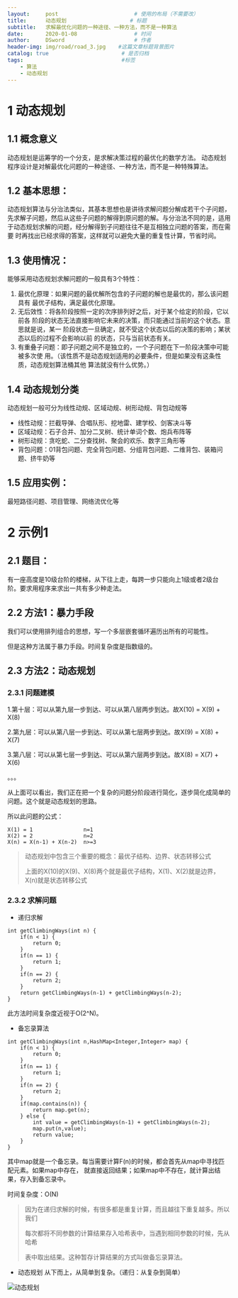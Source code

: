 ```yaml
---
layout:     post                        # 使用的布局（不需要改）
title:      动态规划                    # 标题 
subtitle:   求解最优化问题的一种途径、一种方法，而不是一种算法                            #副标题
date:       2020-01-08                  # 时间
author:     DSword                      # 作者
header-img: img/road/road_3.jpg    #这篇文章标题背景图片
catalog: true                       # 是否归档
tags:                               #标签
    - 算法
    - 动态规划
---
```


#   1 动态规划

##  1.1 概念意义

动态规划是运筹学的一个分支，是求解决策过程的最优化的数学方法。
动态规划程序设计是对解最优化问题的一种途径、一种方法，而不是一种特殊算法。

##  1.2 基本思想：

动态规划算法与分治法类似，其基本思想也是讲待求解问题分解成若干个子问题，
先求解子问题，然后从这些子问题的解得到原问题的解。与分治法不同的是，适用
于动态规划求解的问题，经分解得到子问题往往不是互相独立问题的答案，而在需要
时再找出已经求得的答案，这样就可以避免大量的重复性计算，节省时间。

##  1.3 使用情况：

能够采用动态规划求解问题的一般具有3个特性：
1. 最优化原理：如果问题的最优解所包含的子问题的解也是最优的，那么该问题具有
最优子结构，满足最优化原理。
2. 无后效性：将各阶段按照一定的次序排列好之后，对于某个给定的阶段，它以前各
阶段的状态无法直接影响它未来的决策，而只能通过当前的这个状态。意思就是说，某一
阶段状态一旦确定，就不受这个状态以后的决策的影响；某状态以后的过程不会影响以前
的状态，只与当前状态有关。
3. 有重叠子问题：即子问题之间不是独立的，一个子问题在下一阶段决策中可能被多次使
用。（该性质不是动态规划适用的必要条件，但是如果没有这条性质，动态规划算法桶其他
算法就没有什么优势。）

##  1.4 动态规划分类
    
动态规划一般可分为线性动规、区域动规、树形动规、背包动规等
       
- 线性动规：拦截导弹、合唱队形、挖地雷、建学校、剑客决斗等
- 区域动规：石子合并、加分二叉树、统计单词个数、炮兵布阵等
- 树形动规：贪吃蛇、二分查找树、聚会的欢乐、数字三角形等
- 背包问题：01背包问题、完全背包问题、分组背包问题、二维背包、装箱问题、挤牛奶等
       
##  1.5 应用实例：
最短路径问题、项目管理、网络流优化等


#   2 示例1

##  2.1 题目：
有一座高度是10级台阶的楼梯，从下往上走，每跨一步只能向上1级或者2级台阶。要求用程序来求出一共有多少种走法。

##  2.2 方法1：暴力手段

我们可以使用排列组合的思想，写一个多层嵌套循环遍历出所有的可能性。

但是这种方法属于暴力手段。时间复杂度是指数级的。

##  2.3 方法2：动态规划

### 2.3.1 问题建模

1.第十层：可以从第九层一步到达、可以从第八层两步到达。故X(10) = X(9) + X(8)

2.第九层：可以从第八层一步到达、可以从第七层两步到达。故X(9) = X(8) + X(7)

3.第八层：可以从第七层一步到达、可以从第六层两步到达。故X(8) = X(7) + X(6)

。。。

从上面可以看出，我们正在把一个复杂的问题分阶段进行简化，逐步简化成简单的问题。这个就是动态规划的思路。

所以此问题的公式：

    X(1) = 1                n=1
    X(2) = 2                n=2
    X(n) = X(n-1) + X(n-2)  n>=3

> 动态规划中包含三个重要的概念：最优子结构、边界、状态转移公式
>
> 上面的X(10)的X(9)、X(8)两个就是最优子结构，X(1)、X(2)就是边界，X(n)就是状态转移公式
    
### 2.3.2 求解问题

- 递归求解

```
int getClimbingWays(int n) {
    if(n < 1) {
        return 0;
    }
    if(n == 1) {
        return 1;
    }
    if(n == 2) {
        return 2;
    }
    return getClimbingWays(n-1) + getClimbingWays(n-2);
} 
```

此方法时间复杂度近视于O(2^N)。

- 备忘录算法
```
int getClimbingWays(int n,HashMap<Integer,Integer> map) {
    if(n < 1) {
        return 0;
    }
    if(n == 1) {
        return 1;
    }
    if(n == 2) {
        return 2;
    }
    if(map.contains(n)) {
        return map.get(n);
    } else {
        int value = getClimbingWays(n-1) + getClimbingWays(n-2);
        map.put(n,value);
        return value;
    }
} 
```
其中map就是一个备忘录。每当需要计算F(n)的时候，都会首先从map中寻找匹配元素。如果map中存在，
就直接返回结果；如果map中不存在，就计算出结果，存入到备忘录中。

时间复杂度：O(N)
>因为在递归求解的时候，有很多都是重复计算，而且越往下重复越多。所以我们
>
>每次都将不同参数的计算结果存入哈希表中，当遇到相同参数的时候，先从哈希
>
>表中取出结果。这种暂存计算结果的方式叫做备忘录算法。


- 动态规划
从下而上，从简单到复杂。（递归：从复杂到简单）

![动态规划]("http://dh12313012.github.io/img/file/dongtaiguihua_1.png")



































